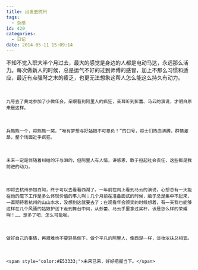 ```yaml
---
title: 出发去杭州
tags:
  - 杂感
id: 420
categories:
  - 日记
date: 2014-05-11 15:09:14
---
```


不知不觉入职大半个月过去，最大的感觉是身边的人都是电动马达，永远那么活力。每次做新人的时候，总是运气不好的过到师傅的感冒，加上不那么习惯和适应，最近有点强弩之末的疲乏，也更无法想象这帮人怎么能这么持久有动力。

&nbsp;

	九号去了黄龙参加了小微年会，亲眼看到阿里人的疯狂，亲耳听到彭蕾、马云的演说，才明白原来是这样。

&nbsp;

	兵熊熊一个，将熊熊一窝，“唯有梦想与好姑娘不可辜负！”的口号，将士们热血沸腾，群情激昂，整个场面近乎疯狂。

&nbsp;

	未来一定是伴随着纠结的汗与泪的，但阿里人有人情，讲感恩，敢于担起社会责任，这些都是我前进的动力。

&nbsp;

	即将去杭州参加百阿，终于可以去看看西湖了。一年前在网上看到马云的演说，心想总有一天能在他的麾下工作是多么体现价值的事儿啊；几个月前在准备面试的时候，脑子总是集中不起来，一直期待着杭州的山山水水，没想到这就要去了；在观看年会颁奖的时候想着，有一天我也能够这样在几个风骚的姑娘护送下走到舞台中间，从彭蕾、马云手里拿过奖杯，该是怎么样的荣耀啊！…… 想多了吧，怎么可能呢。

&nbsp;

	做好自己的事情，再艰难也不要轻易倒下，做个平凡的阿里人，像西湖一样，淡妆浓抹总相宜。

&nbsp;

	<span style="color:#E53333;">未来已来，好好把握当下。</span> 

&nbsp;
